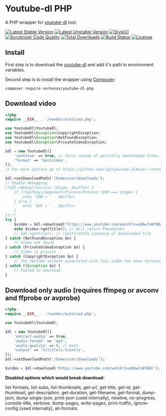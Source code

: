 # Youtube-dl PHP
A PHP wrapper for [youtube-dl](https://github.com/rg3/youtube-dl) tool.

[![Latest Stable Version](https://poser.pugx.org/norkunas/youtube-dl-php/v/stable.svg)](https://packagist.org/packages/norkunas/youtube-dl-php)
[![Latest Unstable Version](https://poser.pugx.org/norkunas/youtube-dl-php/v/unstable.svg)](https://packagist.org/packages/norkunas/youtube-dl-php)
[![StyleCI](https://styleci.io/repos/33054763/shield?style=flat)](https://styleci.io/repos/33054763)
[![Scrutinizer Code Quality](https://scrutinizer-ci.com/g/norkunas/youtube-dl-php/badges/quality-score.png?b=master)](https://scrutinizer-ci.com/g/norkunas/youtube-dl-php/?branch=master)
[![Total Downloads](https://poser.pugx.org/norkunas/youtube-dl-php/downloads)](https://packagist.org/packages/norkunas/youtube-dl-php)
[![Build Status](https://travis-ci.org/norkunas/youtube-dl-php.svg?branch=master)](https://travis-ci.org/norkunas/youtube-dl-php)
[![License](https://poser.pugx.org/norkunas/youtube-dl-php/license.svg)](https://packagist.org/packages/norkunas/youtube-dl-php)

## Install
First step is to download the [youtube-dl](http://rg3.github.io/youtube-dl/download.html) and add it's path to
environment variables.

Second step is to install the wrapper using [Composer](http://getcomposer.org/):
```
composer require norkunas/youtube-dl-php
```

## Download video
```php
<?php
require __DIR__ . '/vendor/autoload.php';

use YoutubeDl\YoutubeDl;
use YoutubeDl\Exception\CopyrightException;
use YoutubeDl\Exception\NotFoundException;
use YoutubeDl\Exception\PrivateVideoException;

$dl = new YoutubeDl([
    'continue' => true, // force resume of partially downloaded files. By default, youtube-dl will resume downloads if possible.
    'format' => 'bestvideo',
]);
// For more options go to https://github.com/rg3/youtube-dl#user-content-options

$dl->setDownloadPath('/home/user/downloads');
// Enable debugging
/*$dl->debug(function ($type, $buffer) {
    if (\Symfony\Component\Process\Process::ERR === $type) {
        echo 'ERR > ' . $buffer;
    } else {
        echo 'OUT > ' . $buffer;
    }
});*/
try {
    $video = $dl->download('https://www.youtube.com/watch?v=oDAw7vW7H0c');
    echo $video->getTitle(); // Will return Phonebloks
    // $dl->getFile(); // \SplFileInfo instance of downloaded file
} catch (NotFoundException $e) {
    // Video not found
} catch (PrivateVideoException $e) {
    // Video is private
} catch (CopyrightException $e) {
    // The YouTube account associated with this video has been terminated due to multiple third-party notifications of copyright infringement
} catch (\Exception $e) {
    // Failed to download
}
```

## Download only audio (requires ffmpeg or avconv and ffprobe or avprobe)
```php
<?php
require __DIR__ . '/vendor/autoload.php';

use YoutubeDl\YoutubeDl;

$dl = new YoutubeDl([
    'extract-audio' => true,
    'audio-format' => 'mp3',
    'audio-quality' => 0, // best
    'output' => '%(title)s.%(ext)s',
]);
$dl->setDownloadPath('/home/user/downloads');

$video = $dl->download('https://www.youtube.com/watch?v=oDAw7vW7H0c');
```

**Disabled options which would break download:**

list-formats, list-subs, list-thumbnails, get-url, get-title, get-id, get-thumbnail, get-description, get-duration, get-filename, get-format, dump-json, dump-single-json, print-json (used internally), newline, no-progress, console-title, verbose, dump-pages, write-pages, print-traffic, ignore-config (used internally), all-formats.
